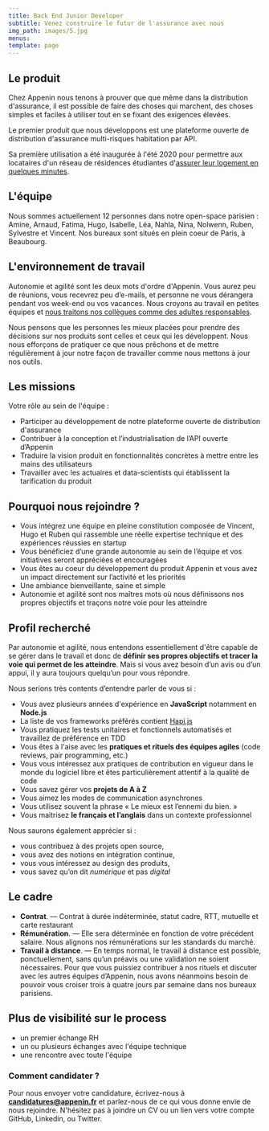 ```yaml
---
title: Back End Junior Developer
subtitle: Venez construire le futur de l'assurance avec nous
img_path: images/5.jpg
menus:
template: page
---
```


## Le produit

Chez Appenin nous tenons à prouver que que même dans la distribution d'assurance, 
il est possible de faire des choses qui marchent, des choses simples et faciles à utiliser 
tout en se fixant des exigences élevées.

Le premier produit que nous développons est une plateforme ouverte de distribution 
d'assurance multi-risques habitation par API. 

Sa première utilisation a été inaugurée à l'été 2020 pour permettre aux locataires 
d'un réseau de résidences étudiantes d'[assurer leur logement en quelques minutes](https://assurance.appenin.fr/studyo/).


## L'équipe

Nous sommes actuellement 12 personnes dans notre open-space parisien : Amine, Arnaud, Fatima, Hugo, Isabelle, Léa, Nahla, Nina, Nolwenn, Ruben, Sylvestre et Vincent. Nos bureaux sont situés en plein coeur de Paris, à Beaubourg. 

## L'environnement de travail

Autonomie et agilité sont les deux mots d'ordre d'Appenin. Vous aurez peu de réunions, 
vous recevrez peu d’e-mails, et personne ne vous dérangera pendant vos week-end ou vos 
vacances. Nous croyons au travail en petites équipes et 
[nous traitons nos collègues comme des adultes responsables](https://appenin.github.io/appenin/charte.html).

Nous pensons que les personnes les mieux placées pour prendre des décisions sur nos produits 
sont celles et ceux qui les développent. Nous nous efforçons de pratiquer ce que nous prêchons
et de mettre régulièrement à jour notre façon de travailler comme nous mettons à jour nos outils.

## Les missions

Votre rôle au sein de l'équipe :

* Participer au développement de notre plateforme ouverte de distribution d'assurance
* Contribuer à la conception et l’industrialisation de l’API ouverte d’Appenin
* Traduire la vision produit en fonctionnalités concrètes à mettre entre les mains des utilisateurs
* Travailler avec les actuaires et data-scientists qui établissent la tarification du produit

## Pourquoi nous rejoindre ?

* Vous intégrez une équipe en pleine constitution composée de Vincent, Hugo et Ruben qui rassemble une réelle expertise technique et des expériences réussies en startup
* Vous bénéficiez d’une grande autonomie au sein de l’équipe et vos initiatives seront appréciées et encouragées
* Vous êtes au coeur du développement du produit Appenin et vous avez un impact directement sur l’activité et les priorités
* Une ambiance bienveillante, saine et simple
* Autonomie et agilité sont nos maîtres mots où nous définissons nos propres objectifs et traçons notre voie pour les atteindre


## Profil recherché

Par autonomie et agilité, nous entendons essentiellement d'être capable de se gérer dans le travail 
et donc de **définir ses propres objectifs et tracer la voie qui permet de les atteindre**. Mais si 
vous avez besoin d’un avis ou d’un appui, il y aura toujours quelqu’un pour vous répondre.

Nous serions très contents d’entendre parler de vous si :

* Vous avez plusieurs années d'expérience en **JavaScript** notamment en **Node.js**
* La liste de vos frameworks préférés contient [Hapi.js](https://hapi.dev/)
* Vous pratiquez les tests unitaires et fonctionnels automatisés et travaillez de préférence en TDD
* Vous êtes à l'aise avec les **pratiques et rituels des équipes agiles** (code reviews, pair programming, etc.)
* Vous vous intéressez aux pratiques de contribution en vigueur dans le monde du logiciel libre et êtes particulièrement attentif à la qualité de code
* Vous savez gérer vos **projets de A à Z**
* Vous aimez les modes de communication asynchrones
* Vous utilisez souvent la phrase « Le mieux est l’ennemi du bien. »
* Vous maitrisez **le français et l’anglais** dans un contexte professionnel

Nous saurons également apprécier si :

* vous contribuez à des projets open source,
* vous avez des notions en intégration continue,
* vous vous intéressez au design des produits,
* vous savez qu’on dit *numérique* et pas *digital*


## Le cadre

* **Contrat**. — Contrat à durée indéterminée, statut cadre, RTT, mutuelle et carte restaurant
* **Rémunération**. — Elle sera déterminée en fonction de votre précédent salaire. Nous alignons nos rémunérations sur les standards du marché.
* **Travail à distance**. — En temps normal, le travail à distance est possible, ponctuellement, 
sans qu’un préavis ou une validation ne soient nécessaires. Pour que vous puissiez contribuer 
à nos rituels et discuter avec les autres équipes d’Appenin, nous avons néanmoins besoin de pouvoir 
vous croiser trois à quatre jours par semaine dans nos bureaux parisiens.


## Plus de visibilité sur le process

* un premier échange RH
* un ou plusieurs échanges avec l'équipe technique
* une rencontre avec toute l'équipe


### Comment candidater ?

Pour nous envoyer votre candidature, écrivez-nous à **candidatures@appenin.fr** et parlez-nous de ce qui 
vous donne envie de nous rejoindre.
N'hésitez pas à joindre un CV ou un lien vers votre compte GitHub, Linkedin, ou Twitter.
